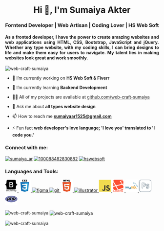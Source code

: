 <h1 align="center">Hi 👋, I'm Sumaiya Akter</h1>
<h3 align="center">Forntend Developer | Web Artisan | Coding Lover | HS Web Soft</h3>

<h4 align="justify">As a fronted developer, I have the power to create amazing websites and web applications using HTML, CSS, Bootstrap, JavaScript and jQuery. Whether any type website, with my coding skills, I can bring designs to life and make them easy for users to navigate. My talent lies in making websites look great and work smoothly. 
</h4>

<p align="left"> <img src="https://komarev.com/ghpvc/?username=web-craft-sumaiya&label=Profile%20views&color=0e75b6&style=flat" alt="web-craft-sumaiya" /> </p>

- 🔭 I’m currently working on **HS Web Soft & Fiverr**

- 🌱 I’m currently learning **Backend Development**

- 👨‍💻 All of my projects are available at [github.com/web-craft-sumaiya](github.com/web-craft-sumaiya)

- 💬 Ask me about **all types website design**

- 📫 How to reach me **sumaiyaar1525@gmail.com**

- ⚡ Fun fact **web developer's love language; 'I love you' translated to 'I code you.'**

<h3 align="left">Connect with me:</h3>
<p align="left">
<a href="https://linkedin.com/in/sumaiya_ar" target="blank"><img align="center" src="https://raw.githubusercontent.com/rahuldkjain/github-profile-readme-generator/master/src/images/icons/Social/linked-in-alt.svg" alt="sumaiya_ar" height="30" width="40" /></a>
<a href="https://fb.com/100088482830882" target="blank"><img align="center" src="https://raw.githubusercontent.com/rahuldkjain/github-profile-readme-generator/master/src/images/icons/Social/facebook.svg" alt="100088482830882" height="30" width="40" /></a>
<a href="https://www.youtube.com/c/hswebsoft" target="blank"><img align="center" src="https://raw.githubusercontent.com/rahuldkjain/github-profile-readme-generator/master/src/images/icons/Social/youtube.svg" alt="hswebsoft" height="30" width="40" /></a>
</p>

<h3 align="left">Languages and Tools:</h3>
<p align="left"> <a href="https://getbootstrap.com" target="_blank" rel="noreferrer"> <img src="https://raw.githubusercontent.com/devicons/devicon/master/icons/bootstrap/bootstrap-plain-wordmark.svg" alt="bootstrap" width="40" height="40"/> </a> <a href="https://www.w3schools.com/css/" target="_blank" rel="noreferrer"> <img src="https://raw.githubusercontent.com/devicons/devicon/master/icons/css3/css3-original-wordmark.svg" alt="css3" width="40" height="40"/> </a> <a href="https://www.figma.com/" target="_blank" rel="noreferrer"> <img src="https://www.vectorlogo.zone/logos/figma/figma-icon.svg" alt="figma" width="40" height="40"/> </a> <a href="https://git-scm.com/" target="_blank" rel="noreferrer"> <img src="https://www.vectorlogo.zone/logos/git-scm/git-scm-icon.svg" alt="git" width="40" height="40"/> </a> <a href="https://www.w3.org/html/" target="_blank" rel="noreferrer"> <img src="https://raw.githubusercontent.com/devicons/devicon/master/icons/html5/html5-original-wordmark.svg" alt="html5" width="40" height="40"/> </a> <a href="https://www.adobe.com/in/products/illustrator.html" target="_blank" rel="noreferrer"> <img src="https://www.vectorlogo.zone/logos/adobe_illustrator/adobe_illustrator-icon.svg" alt="illustrator" width="40" height="40"/> </a> <a href="https://developer.mozilla.org/en-US/docs/Web/JavaScript" target="_blank" rel="noreferrer"> <img src="https://raw.githubusercontent.com/devicons/devicon/master/icons/javascript/javascript-original.svg" alt="javascript" width="40" height="40"/> </a> <a href="https://laravel.com/" target="_blank" rel="noreferrer"> <img src="https://raw.githubusercontent.com/devicons/devicon/master/icons/laravel/laravel-plain-wordmark.svg" alt="laravel" width="40" height="40"/> </a> <a href="https://www.mysql.com/" target="_blank" rel="noreferrer"> <img src="https://raw.githubusercontent.com/devicons/devicon/master/icons/mysql/mysql-original-wordmark.svg" alt="mysql" width="40" height="40"/> </a> <a href="https://www.photoshop.com/en" target="_blank" rel="noreferrer"> <img src="https://raw.githubusercontent.com/devicons/devicon/master/icons/photoshop/photoshop-line.svg" alt="photoshop" width="40" height="40"/> </a> <a href="https://www.php.net" target="_blank" rel="noreferrer"> <img src="https://raw.githubusercontent.com/devicons/devicon/master/icons/php/php-original.svg" alt="php" width="40" height="40"/> </a> </p>

<p><img align="left" src="https://github-readme-stats.vercel.app/api/top-langs?username=web-craft-sumaiya&show_icons=true&locale=en&layout=compact" alt="web-craft-sumaiya" /></p>

<p>&nbsp;<img align="center" src="https://github-readme-stats.vercel.app/api?username=web-craft-sumaiya&show_icons=true&locale=en" alt="web-craft-sumaiya" /></p>

<p><img align="center" src="https://github-readme-streak-stats.herokuapp.com/?user=web-craft-sumaiya&" alt="web-craft-sumaiya" /></p>
